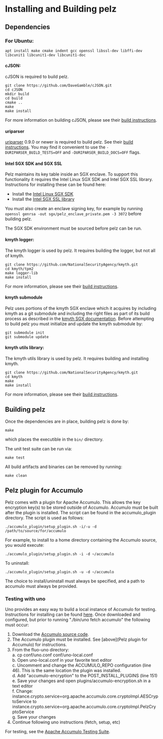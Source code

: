 # Installing and Building pelz

## Dependencies

### For Ubuntu:
    apt install make cmake indent gcc openssl libssl-dev libffi-dev libcunit1 libcunit1-dev libcunit1-doc

#### cJSON:
cJSON is required to build pelz.  

    git clone https://github.com/DaveGamble/cJSON.git
    cd cJSON
    mkdir build
    cd build
    cmake ..
    make
    make install

For more information on building cJSON, please see their [build instructions](https://github.com/DaveGamble/cJSON#building).

#### uriparser
[uriparser](https://github.com/uriparser/uriparser) 0.9.0 or newer is required to build pelz. See their [build instructions](https://github.com/uriparser/uriparser#compilation). You may find it convenient to use the ```-DURIPARSER_BUILD_TESTS=OFF``` and ```-DURIPARSER_BUILD_DOCS=OFF``` flags.

#### Intel SGX SDK and SGX SSL
Pelz maintains its key table inside an SGX enclave. To support this functionality it requires the Intel Linux SGX SDK and Intel SGX SSL library. Instructions for installing these can be found here:
 * Install the [Intel Linux SGX SDK](https://github.com/intel/linux-sgx)
 * Install the [Intel SGX SSL library](https://github.com/intel/intel-sgx-ssl)

You must also create an enclave signing key, for example by running ```openssl genrsa -out sgx/pelz_enclave_private.pem -3 3072``` before building pelz.

The SGX SDK environment must be sourced before pelz can be run.

#### kmyth logger:
The kmyth logger is used by pelz. It requires building the logger, but not all of kmyth.  

    git clone https://github.com/NationalSecurityAgency/kmyth.git
    cd kmyth/tpm2
    make logger-lib
    make install

For more information, please see their [build instructions](https://github.com/NationalSecurityAgency/kmyth/blob/main/tpm2/INSTALL.md).

#### kmyth submodule
Pelz uses portions of the kmyth SGX enclave which it acquires by including kmyth as a git submodule and including the right files as part of its build process as described in the [kmyth SGX documentation](https://github.com/NationalSecurityAgency/kmyth/tree/main/sgx). Before attempting to build pelz you must initialize and update the kmyth submodule by:

    git submodule init
    git submodule update

#### kmyth utils library:
The kmyth utils library is used by pelz. It requires building and installing kmyth.

    git clone https://github.com/NationalSecurityAgency/kmyth.git
    cd kmyth
    make 
    make install

For more information, please see their [build instructions](https://github.com/NationalSecurityAgency/kmyth/blob/main/INSTALL.md).
    
## Building pelz
Once the dependencies are in place, building pelz is done by:

    make
    
 which places the executible in the ```bin/``` directory.
    
The unit test suite can be run via:

    make test
    
All build artifacts and binaries can be removed by running:

    make clean


## Pelz plugin for Accumulo
Pelz comes with a plugin for Apache Accumulo. This allows the key encryption key(s) to be stored outside of Accumulo. Accumulo must be built after the plugin is installed. The script can be found in the accumulo_plugin directory. The script is used as follows:

    ./accumulo_plugin/setup_plugin.sh -i/-u -d /path/to/source/for/accumulo

For example, to install to a home directory containing the Accumulo source, you would execute:

    ./accumulo_plugin/setup_plugin.sh -i -d ~/accumulo

To uninstall:

    ./accumulo_plugin/setup_plugin.sh -u -d ~/accumulo

The choice to install/uninstall must always be specified, and a path to accumulo must always be provided.

### Testing with uno
Uno provides an easy way to build a local instance of Accumulo for testing. Instructions for installing can be found [here](https://github.com/apache/fluo-uno). Once downloaded and configured, but prior to running "./bin/uno fetch accumulo" the following must occur:  

1. Download the [Accumulo source code](https://github.com/apache/accumulo).
2. The Accumulo plugin must be installed. See [above](Pelz plugin for Accumulo) for instructions.
3. From the fluo-uno directory:  
    a. cp conf/uno.conf conf/uno-local.conf  
    b. Open uno-local.conf in your favorite text editor  
    c. Uncomment and change the ACCUMULO_REPO configuration (line 46). This is the same location the plugin was installed.  
    d. Add "accumulo-encryption" to the POST_INSTALL_PLUGINS (line 151)  
    e. Save your changes and open plugins/accumulo-encryption.sh in a text editor  
    f. Change:  
        instance.crypto.service=org.apache.accumulo.core.cryptoImpl.AESCryptoService to  
        instance.crypto.service=org.apache.accumulo.core.cryptoImpl.PelzCryptoService  
    g. Save your changes  
4. Continue following uno instructions (fetch, setup, etc)

For testing, see the [Apache Accumulo Testing Suite](https://github.com/apache/accumulo-testing).
